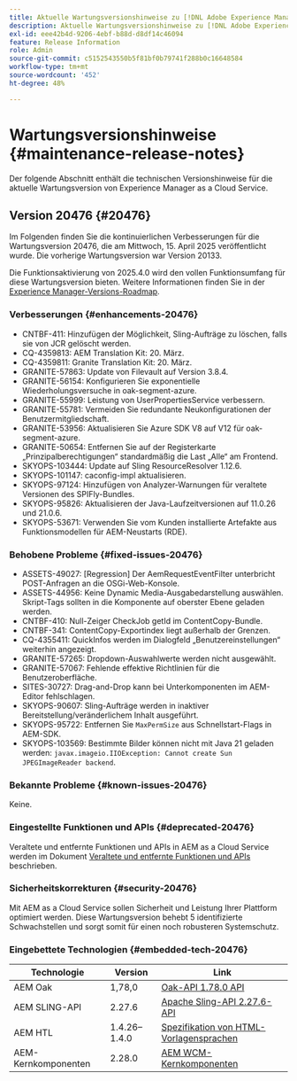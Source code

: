 ```yaml
---
title: Aktuelle Wartungsversionshinweise zu [!DNL Adobe Experience Manager] as a Cloud Service.
description: Aktuelle Wartungsversionshinweise zu [!DNL Adobe Experience Manager] as a Cloud Service.
exl-id: eee42b4d-9206-4ebf-b88d-d8df14c46094
feature: Release Information
role: Admin
source-git-commit: c5152543550b5f81bf0b79741f288b0c16648584
workflow-type: tm+mt
source-wordcount: '452'
ht-degree: 48%

---
```



# Wartungsversionshinweise {#maintenance-release-notes}

Der folgende Abschnitt enthält die technischen Versionshinweise für die aktuelle Wartungsversion von Experience Manager as a Cloud Service.

## Version 20476 {#20476}

Im Folgenden finden Sie die kontinuierlichen Verbesserungen für die Wartungsversion 20476, die am Mittwoch, 15. April 2025 veröffentlicht wurde. Die vorherige Wartungsversion war Version 20133.

Die Funktionsaktivierung von 2025.4.0 wird den vollen Funktionsumfang für diese Wartungsversion bieten. Weitere Informationen finden Sie in der [Experience Manager-Versions-Roadmap](https://experienceleague.adobe.com/de/docs/experience-manager-release-information/aem-release-updates/update-releases-roadmap).

### Verbesserungen {#enhancements-20476}

* CNTBF-411: Hinzufügen der Möglichkeit, Sling-Aufträge zu löschen, falls sie von JCR gelöscht werden.
* CQ-4359813: AEM Translation Kit: 20. März.
* CQ-4359811: Granite Translation Kit: 20. März.
* GRANITE-57863: Update von Filevault auf Version 3.8.4.
* GRANITE-56154: Konfigurieren Sie exponentielle Wiederholungsversuche in oak-segment-azure.
* GRANITE-55999: Leistung von UserPropertiesService verbessern.
* GRANITE-55781: Vermeiden Sie redundante Neukonfigurationen der Benutzermitgliedschaft.
* GRANITE-53956: Aktualisieren Sie Azure SDK V8 auf V12 für oak-segment-azure.
* GRANITE-50654: Entfernen Sie auf der Registerkarte „Prinzipalberechtigungen“ standardmäßig die Last „Alle“ am Frontend.
* SKYOPS-103444: Update auf Sling ResourceResolver 1.12.6.
* SKYOPS-101147: caconfig-impl aktualisieren.
* SKYOPS-97124: Hinzufügen von Analyzer-Warnungen für veraltete Versionen des SPIFly-Bundles.
* SKYOPS-95826: Aktualisieren der Java-Laufzeitversionen auf 11.0.26 und 21.0.6.
* SKYOPS-53671: Verwenden Sie vom Kunden installierte Artefakte aus Funktionsmodellen für AEM-Neustarts (RDE).

### Behobene Probleme {#fixed-issues-20476}

* ASSETS-49027: [Regression] Der AemRequestEventFilter unterbricht POST-Anfragen an die OSGi-Web-Konsole.
* ASSETS-44956: Keine Dynamic Media-Ausgabedarstellung auswählen. Skript-Tags sollten in die Komponente auf oberster Ebene geladen werden.
* CNTBF-410: Null-Zeiger CheckJob getId im ContentCopy-Bundle.
* CNTBF-341: ContentCopy-Exportindex liegt außerhalb der Grenzen.
* CQ-4355411: QuickInfos werden im Dialogfeld „Benutzereinstellungen“ weiterhin angezeigt.
* GRANITE-57265: Dropdown-Auswahlwerte werden nicht ausgewählt.
* GRANITE-57067: Fehlende effektive Richtlinien für die Benutzeroberfläche.
* SITES-30727: Drag-and-Drop kann bei Unterkomponenten im AEM-Editor fehlschlagen.
* SKYOPS-90607: Sling-Aufträge werden in inaktiver Bereitstellung/veränderlichem Inhalt ausgeführt.
* SKYOPS-95722: Entfernen Sie `MaxPermSize` aus Schnellstart-Flags in AEM-SDK.
* SKYOPS-103569: Bestimmte Bilder können nicht mit Java 21 geladen werden: `javax.imageio.IIOException: Cannot create Sun JPEGImageReader backend`.

### Bekannte Probleme {#known-issues-20476}

Keine.

### Eingestellte Funktionen und APIs {#deprecated-20476}

Veraltete und entfernte Funktionen und APIs in AEM as a Cloud Service werden im Dokument [Veraltete und entfernte Funktionen und APIs](/help/release-notes/deprecated-removed-features.md) beschrieben.

### Sicherheitskorrekturen {#security-20476}

Mit AEM as a Cloud Service sollen Sicherheit und Leistung Ihrer Plattform optimiert werden. Diese Wartungsversion behebt 5 identifizierte Schwachstellen und sorgt somit für einen noch robusteren Systemschutz.

### Eingebettete Technologien {#embedded-tech-20476}

| Technologie | Version | Link |
|---|---|---|
| AEM Oak | 1,78,0 | [Oak-API 1.78.0 API](https://www.javadoc.io/doc/org.apache.jackrabbit/oak-api/1.78.0/index.html) |
| AEM SLING-API | 2.27.6 | [Apache Sling-API 2.27.6-API](https://www.javadoc.io/doc/org.apache.sling/org.apache.sling.api/latest/index.html) |
| AEM HTL | 1.4.26–1.4.0 | [Spezifikation von HTML-Vorlagensprachen](https://github.com/adobe/htl-spec) |
| AEM-Kernkomponenten | 2.28.0 | [AEM WCM-Kernkomponenten](https://github.com/adobe/aem-core-wcm-components) |
